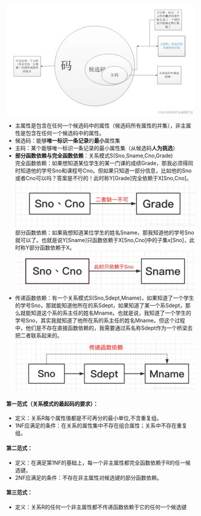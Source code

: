 
![image](../images/knvb4kgjf5dlc_8f9e4e84b3944efabe63d7a8de16e11b.png)
- 主属性是包含在任何一个候选码中的属性（候选码所有属性的并集），非主属性是包含在任何一个候选码中的属性。  
- 候选码：能够**唯一标识一条记录**的**最小**属性集
- 主码：某个能够唯一标识一条记录的最小属性集（从候选码**人为挑选**）
- **部分函数依赖与完全函数依赖**：关系模式S(Sno,Sname,Cno,Grade)  
完全函数依赖：如果想知道某位学生的某一门课的成绩Grade，那我必须得同时知道他的学号Sno和课程号Cno。但如果只知道一部分信息，比如他的Sno或者Cno可以吗？答案是不行的！此时称Y[Grade]完全依赖于X[Sno,Cno]。  
![](../images/9a5c8cf3f7510aedc74a6fdde1897c68.png)
部分函数依赖：如果我想知道某位学生的姓名Sname，那我知道他的学号Sno就可以了。也就是说Y[Sname]只函数依赖于X[Sno,Cno]中的子集x[Sno]，此时称Y部分函数依赖于X。
![](../images/e876de2620ee32b2fb8727e2b1667eb7.png)
- 传递函数依赖：有一个关系模式S(Sno,Sdept,Mname)，如果知道了一个学生的学号Sno，那就能知道他所在的系Sdept，如果知道了某一个系Sdept，那么就能知道这个系的系主任的姓名Mname。也就是说，我知道了一个学生的学号Sno，其实我就知道了他所在系的系主任的姓名Mname。但这个过程中，他们是不存在直接函数依赖的，我需要通过系名称Sdept作为一个桥梁去把二者联系起来的。
![](../images/3ce16b2e0bdbb76de17ff3a698ca66b8.png)


#### 第一范式（关系模式的最起码的要求）：  
- 定义：关系R每个属性值都是不可再分的最小单位,不含重复组。  
- 1NF应满足的条件：在关系的属性集中不存在组合属性；关系中不存在重复组。

#### 第二范式：
- 定义：在满足第1NF的基础上，每一个非主属性都完全函数依赖于R的任一候选键。  
- 2NF应满足的条件：不存在非主属性对候选键的部分函数依赖。  

#### 第三范式：
- 定义：关系R的任何一个非主属性都不传递函数依赖于它的任何一个候选键